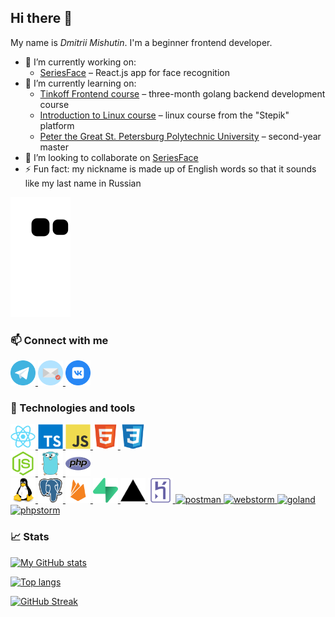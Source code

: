 ## Hi there 👋

My name is _Dmitrii Mishutin_. I'm a beginner frontend developer.

- 🔭 I’m currently working on:
  <!-- TODO -->
  <!-- * [Golang trading bot](https://github.com/MeShootIn/go-trading-bot) &ndash; trading bot for the <a href="https://futures.kraken.com" target="_blank" rel="noreferrer">Kraken Futures</a> platform with "stop-loss" and "take-profit" strategies -->
  - [SeriesFace](https://github.com/MeShootIn/SeriesFace) &ndash; React.js app for face recognition
    <!-- FIXME -->
    <!-- * [VK chatbot](https://github.com/MeShootIn/vk-upload-bot) &ndash; chatbot for downloading audio/video/voice messages directly from VKontakte -->
- 🌱 I’m currently learning on:
  - [Tinkoff Frontend course](https://fintech.tinkoff.ru/study/fintech/frontend) &ndash; three-month golang backend development course
  - [Introduction to Linux course](https://stepik.org/course/73/syllabus) &ndash; linux course from the "Stepik" platform
  - [Peter the Great St. Petersburg Polytechnic University](https://english.spbstu.ru) &ndash; second-year master
- 👯 I’m looking to collaborate on [SeriesFace](https://github.com/MeShootIn/SeriesFace)
- ⚡ Fun fact: my nickname is made up of English words so that it sounds like my last name in Russian

![snk](https://raw.githubusercontent.com/MeShootIn/MeShootIn/output/github-contribution-grid-snake.svg)

### 📫 Connect with me

<p>
  <!-- TODO -->
  <!-- <a href="https://meshootin.github.io" target="_blank" rel="noreferrer"> -->
  <!--   <img src="./img/internet.svg" alt="site" width="40" height="40"/> -->
  <!-- </a> -->
  <a href="https://t.me/MeShootIn" target="_blank" rel="noreferrer">
    <img src="./img/telegram.svg" alt="telegram" width="40" height="40"/>
  </a>
  <a href="mailto:dmitriimishutin@gmail.com" target="_blank" rel="noreferrer">
    <img src="./img/mail.svg" alt="email" width="40" height="40"/>
  </a>
  <a href="https://vk.com/meshootin" target="_blank" rel="noreferrer">
    <img src="./img/vk.svg" alt="vk" width="40" height="40"/>
  </a>
  <!-- <a href="https://acmp.ru/?main=user&id=152163" target="_blank" rel="noreferrer"> -->
  <!--   <img src="./img/acmp.png" alt="acmp" width="40" height="40"/> -->
  <!-- </a> -->
  <!-- <a href="https://www.leetcode.com/meshootin" target="_blank" rel="noreferrer"> -->
  <!--   <img src="./img/leetcode.svg" alt="leetcode" width="40" height="40"/> -->
  <!-- </a> -->
</p>

### 🔧 Technologies and tools

<p>
  <a href="https://reactjs.org" target="_blank" rel="noreferrer">
    <img src="https://raw.githubusercontent.com/devicons/devicon/master/icons/react/react-original.svg" alt="react" width="40" height="40"/>
  </a>
  <a href="https://www.typescriptlang.org" target="_blank" rel="noreferrer">
    <img src="https://raw.githubusercontent.com/devicons/devicon/master/icons/typescript/typescript-original.svg" alt="typescript" width="40" height="40"/>
  </a>
  <a href="https://developer.mozilla.org/en-US/docs/Web/JavaScript" target="_blank" rel="noreferrer">
    <img src="https://raw.githubusercontent.com/devicons/devicon/master/icons/javascript/javascript-original.svg" alt="javascript" width="40" height="40"/>
  </a>
  <a href="https://html.spec.whatwg.org/multipage" target="_blank" rel="noreferrer">
    <img src="https://raw.githubusercontent.com/devicons/devicon/master/icons/html5/html5-original.svg" alt="html5" width="40" height="40"/>
  </a>
  <a href="https://www.w3.org/Style/CSS" target="_blank" rel="noreferrer">
    <img src="https://raw.githubusercontent.com/devicons/devicon/master/icons/css3/css3-original.svg" alt="css3" width="40" height="40"/>
  </a>

  <br/>

  <a href="https://nodejs.org" target="_blank" rel="noreferrer">
    <img src="https://raw.githubusercontent.com/devicons/devicon/master/icons/nodejs/nodejs-original.svg" alt="nodejs" width="40" height="40"/>
  </a>
  <a href="https://golang.org" target="_blank" rel="noreferrer">
    <img src="https://raw.githubusercontent.com/devicons/devicon/master/icons/go/go-original.svg" alt="go" width="40" height="40"/>
  </a>
  <a href="https://www.php.net" target="_blank" rel="noreferrer">
    <img src="https://raw.githubusercontent.com/devicons/devicon/master/icons/php/php-original.svg" alt="php" width="40" height="40"/>
  </a>

  <br/>

  <a href="https://www.linux.org" target="_blank" rel="noreferrer">
    <img src="https://raw.githubusercontent.com/devicons/devicon/master/icons/linux/linux-original.svg" alt="linux" width="40" height="40"/>
  </a>
  <a href="https://www.postgresql.org" target="_blank" rel="noreferrer">
    <img src="https://raw.githubusercontent.com/devicons/devicon/master/icons/postgresql/postgresql-original.svg" alt="postgresql" width="40" height="40"/>
  </a>
  <!-- TODO -->
  <!-- <a href="https://www.docker.com" target="_blank" rel="noreferrer"> -->
  <!--   <img src="https://raw.githubusercontent.com/devicons/devicon/master/icons/docker/docker-original.svg" alt="docker" width="40" height="40"/> -->
  <!-- </a> -->
  <a href="https://firebase.google.com" target="_blank" rel="noreferrer">
    <img src="https://raw.githubusercontent.com/devicons/devicon/master/icons/firebase/firebase-plain.svg" alt="firebase" width="40" height="40"/>
  </a>
  <a href="https://supabase.com" target="_blank" rel="noreferrer">
    <img src="./img/supabase.svg" alt="supabase" width="40" height="40"/>
  </a>
  <a href="https://vercel.com" target="_blank" rel="noreferrer">
    <img src="./img/vercel.svg" alt="vercel" width="40" height="40"/>
  </a>
  <a href="https://heroku.com" target="_blank" rel="noreferrer">
    <img src="https://raw.githubusercontent.com/devicons/devicon/master/icons/heroku/heroku-original.svg" alt="heroku" width="40" height="40"/>
  </a>
  <a href="https://postman.com" target="_blank" rel="noreferrer">
    <img src="https://www.vectorlogo.zone/logos/getpostman/getpostman-icon.svg" alt="postman" width="40" height="40"/>
  </a>
  <a href="https://www.jetbrains.com/webstorm" target="_blank" rel="noreferrer">
    <img src="https://raw.githubusercontent.com/vinceliuice/Tela-icon-theme/master/src/scalable/apps/webstorm.svg" alt="webstorm" width="40" height="40"/>
  </a>
  <a href="https://www.jetbrains.com/go" target="_blank" rel="noreferrer">
    <img src="https://raw.githubusercontent.com/vinceliuice/Tela-icon-theme/master/src/scalable/apps/goland.svg" alt="goland" width="40" height="40"/>
  </a>
  <a href="https://www.jetbrains.com/phpstorm" target="_blank" rel="noreferrer">
    <img src="https://raw.githubusercontent.com/vinceliuice/Tela-icon-theme/master/src/scalable/apps/phpstorm.svg" alt="phpstorm" width="40" height="40"/>
  </a>
</p>

### 📈 Stats

[![My GitHub stats](https://github-readme-stats-meshootin.vercel.app/api?username=meshootin&border_color=000000&count_private=true&show_icons=true&cache_seconds=7200&custom_title=My%20GitHub%20stats&include_all_commits=true)](https://github.com/anuraghazra/github-readme-stats)

[![Top langs](https://github-readme-stats-meshootin.vercel.app/api/top-langs/?username=meshootin&border_color=000000&hide=Jupyter%20Notebook,QMake,Makefile,C%2b%2b&layout=compact&langs_count=8)](https://github.com/anuraghazra/github-readme-stats)

[![GitHub Streak](https://github-readme-streak-stats.herokuapp.com/?user=meshootin&border=000000&date_format=d%20M)](https://git.io/streak-stats)
